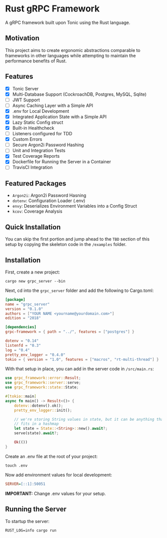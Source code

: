 # Rust gRPC Framework

A gRPC framework built upon Tonic using the Rust language.

## Motivation

This project aims to create ergonomic abstractions comparable to frameworks in
other languages while attempting to maintain the performance benefits of Rust.

## Features

- [X] Tonic Server
- [X] Multi-Database Support (CockroachDB, Postgres, MySQL, Sqlite)
- [ ] JWT Support
- [ ] Async Caching Layer with a Simple API
- [X] .env for Local Development
- [X] Integrated Application State with a Simple API
- [X] Lazy Static Config struct
- [X] Built-in Healthcheck
- [ ] Listeners configured for TDD
- [X] Custom Errors
- [ ] Secure Argon2i Password Hashing
- [ ] Unit and Integration Tests
- [X] Test Coverage Reports
- [X] Dockerfile for Running the Server in a Container
- [ ] TravisCI Integration

## Featured Packages

- `Argon2i`: Argon2i Password Hasning
- `dotenv`: Configuration Loader (.env)
- `envy`: Deserializes Environment Variables into a Config Struct
- `kcov`: Coverage Analysis

## Quick Installation

You can skip the first portion and jump ahead to the `TBD` section of this setup by copying the skeleton code in the `/examples` folder.

## Installation

First, create a new project:

```shell
cargo new grpc_server --bin
```

Next, cd into the `grpc_server` folder and add the following to Cargo.toml:

```toml
[package]
name = "grpc_server"
version = "0.1.0"
authors = ["YOUR NAME <yourname@yourdomain.com>"]
edition = "2018"

[dependencies]
grpc-framework = { path = "../", features = ["postgres"] }

dotenv = "0.14"
listenfd = "0.3"
log = "0.4"
pretty_env_logger = "0.4.0"
tokio = { version = "1.0", features = ["macros", "rt-multi-thread"] }
```

With that setup in place, you can add in the server code in `/src/main.rs`:

```rust
use grpc_framework::error::Result;
use grpc_framework::server::serve;
use grpc_framework::state::State;

#[tokio::main]
async fn main() -> Result<()> {
    dotenv::dotenv().ok();
    pretty_env_logger::init();

    // we're storing String values in state, but it can be anything that
    // fits in a hashmap
    let state = State::<String>::new().await?;
    serve(state).await?;

    Ok(())
}
```

Create an .env file at the root of your project:

```shell
touch .env
```

Now add environment values for local development:

```ini
SERVER=[::1]:50051
```

**IMPORTANT:** Change .env values for your setup.

## Running the Server

To startup the server:

```shell
RUST_LOG=info cargo run
```
